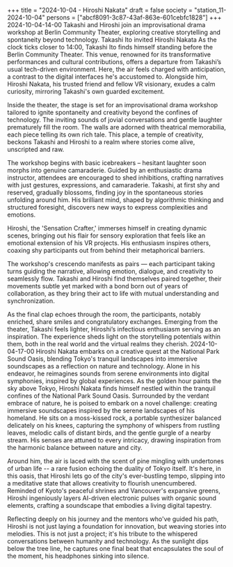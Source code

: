 +++
title = "2024-10-04 - Hiroshi Nakata"
draft = false
society = "station_11-2024-10-04"
persons = ["abcf8091-3c87-43af-863e-601cebfc1828"]
+++
2024-10-04-14-00
Takashi and Hiroshi join an improvisational drama workshop at Berlin Community Theater, exploring creative storytelling and spontaneity beyond technology.
Takashi Ito invited Hiroshi Nakata
As the clock ticks closer to 14:00, Takashi Ito finds himself standing before the Berlin Community Theater. This venue, renowned for its transformative performances and cultural contributions, offers a departure from Takashi’s usual tech-driven environment. Here, the air feels charged with anticipation, a contrast to the digital interfaces he's accustomed to. Alongside him, Hiroshi Nakata, his trusted friend and fellow VR visionary, exudes a calm curiosity, mirroring Takashi's own guarded excitement.

Inside the theater, the stage is set for an improvisational drama workshop tailored to ignite spontaneity and creativity beyond the confines of technology. The inviting sounds of jovial conversations and gentle laughter prematurely fill the room. The walls are adorned with theatrical memorabilia, each piece telling its own rich tale. This place, a temple of creativity, beckons Takashi and Hiroshi to a realm where stories come alive, unscripted and raw.

The workshop begins with basic icebreakers – hesitant laughter soon morphs into genuine camaraderie. Guided by an enthusiastic drama instructor, attendees are encouraged to shed inhibitions, crafting narratives with just gestures, expressions, and camaraderie. Takashi, at first shy and reserved, gradually blossoms, finding joy in the spontaneous stories unfolding around him. His brilliant mind, shaped by algorithmic thinking and structured foresight, discovers new ways to express complexities and emotions.

Hiroshi, the 'Sensation Crafter,' immerses himself in creating dynamic scenes, bringing out his flair for sensory exploration that feels like an emotional extension of his VR projects. His enthusiasm inspires others, coaxing shy participants out from behind their metaphorical barriers.

The workshop's crescendo manifests as pairs — each participant taking turns guiding the narrative, allowing emotion, dialogue, and creativity to seamlessly flow. Takashi and Hiroshi find themselves paired together, their movements subtle yet marked with a bond born out of years of collaboration, as they bring their act to life with mutual understanding and synchronization. 

As the final clap echoes through the room, the participants, notably enriched, share smiles and congratulatory exchanges. Emerging from the theater, Takashi feels lighter, Hiroshi’s infectious enthusiasm serving as an inspiration. The experience sheds light on the storytelling potentials within them, both in the real world and the virtual realms they cherish.
2024-10-04-17-00
Hiroshi Nakata embarks on a creative quest at the National Park Sound Oasis, blending Tokyo's tranquil landscapes into immersive soundscapes as a reflection on nature and technology. Alone in his endeavor, he reimagines sounds from serene environments into digital symphonies, inspired by global experiences.
As the golden hour paints the sky above Tokyo, Hiroshi Nakata finds himself nestled within the tranquil confines of the National Park Sound Oasis. Surrounded by the verdant embrace of nature, he is poised to embark on a novel challenge: creating immersive soundscapes inspired by the serene landscapes of his homeland. He sits on a moss-kissed rock, a portable synthesizer balanced delicately on his knees, capturing the symphony of whispers from rustling leaves, melodic calls of distant birds, and the gentle gurgle of a nearby stream. His senses are attuned to every intricacy, drawing inspiration from the harmonic balance between nature and city. 

Around him, the air is laced with the scent of pine mingling with undertones of urban life -- a rare fusion echoing the duality of Tokyo itself. It's here, in this oasis, that Hiroshi lets go of the city's ever-bustling tempo, slipping into a meditative state that allows creativity to flourish unencumbered. Reminded of Kyoto's peaceful shrines and Vancouver's expansive greens, Hiroshi ingeniously layers AI-driven electronic pulses with organic sound elements, crafting a soundscape that embodies a living digital tapestry. 

Reflecting deeply on his journey and the mentors who've guided his path, Hiroshi is not just laying a foundation for innovation, but weaving stories into melodies. This is not just a project; it's his tribute to the whispered conversations between humanity and technology. As the sunlight dips below the tree line, he captures one final beat that encapsulates the soul of the moment, his headphones sinking into silence.
